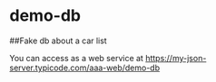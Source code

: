 # demo-db

##Fake db about a car list

You can access as a web service at https://my-json-server.typicode.com/aaa-web/demo-db
